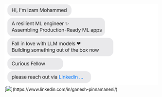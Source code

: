 [![](https://github.com/izam-mohammed/izam-mohammed/blob/feature/chat.svg)](https://www.linkedin.com/in/izammohammed/) 
[![]([https://github.com/Ganesh2409/Ganesh2409.git/blob/feature/github-contribution-grid-snake.svg](https://github.com/Ganesh2409/Ganesh2409/blob/main/github-contribution-grid-snake.svg))](https://www.linkedin.com/in/ganesh-pinnamaneni/)

